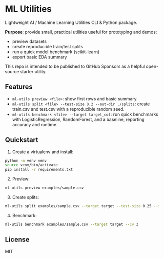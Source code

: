 # ML Utilities

Lightweight AI / Machine Learning Utilities CLI & Python package.

**Purpose**: provide small, practical utilities useful for prototyping and demos:
- preview datasets
- create reproducible train/test splits
- run a quick model benchmark (scikit-learn)
- export basic EDA summary

This repo is intended to be published to GitHub Sponsors as a helpful open-source starter utility.

## Features

- `ml-utils preview <file>`: show first rows and basic summary.
- `ml-utils split <file> --test-size 0.2 --out-dir ./splits`: create train.csv and test.csv with a reproducible random seed.
- `ml-utils benchmark <file> --target target_col`: run quick benchmarks with LogisticRegression, RandomForest, and a baseline, reporting accuracy and runtime.

## Quickstart

1. Create a virtualenv and install:
```bash
python -m venv venv
source venv/bin/activate
pip install -r requirements.txt
```

2. Preview:
```bash
ml-utils preview examples/sample.csv
```

3. Create splits:
```bash
ml-utils split examples/sample.csv --target target --test-size 0.25 --seed 42 --out-dir ./splits
```

4. Benchmark:
```bash
ml-utils benchmark examples/sample.csv --target target --cv 3
```

## License

MIT
